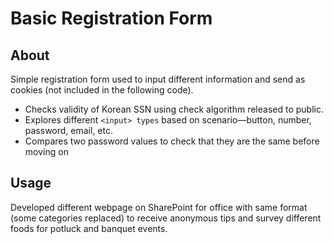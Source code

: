 # Basic Registration Form

## About
Simple registration form used to input different information and send as cookies (not included in the following code).

* Checks validity of Korean SSN using check algorithm released to public.
* Explores different `<input> types` based on scenario—button, number, password, email, etc.
* Compares two password values to check that they are the same before moving on

## Usage
Developed different webpage on SharePoint for office with same format (some categories replaced) to receive anonymous tips and survey different foods for potluck and banquet events.
